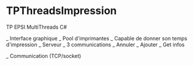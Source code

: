 TPThreadsImpression
===================

TP EPSI MultiThreads C#

_ Interface graphique
_ Pool d'imprimantes
    _ Capable de donner son temps d'impression
_ Serveur
    _ 3 communications
        _ Annuler
        _ Ajouter
        _ Get infos
        
_ Communication (TCP/socket)
